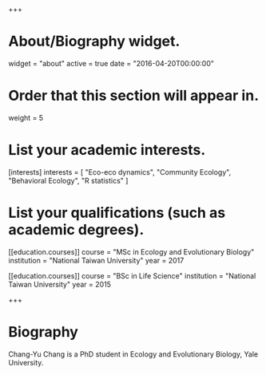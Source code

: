 +++
# About/Biography widget.
widget = "about"
active = true
date = "2016-04-20T00:00:00"

# Order that this section will appear in.
weight = 5

# List your academic interests.
[interests]
  interests = [
    "Eco-eco dynamics",
    "Community Ecology",
    "Behavioral Ecology",
    "R statistics" 
  ]

# List your qualifications (such as academic degrees).
[[education.courses]]
  course = "MSc in Ecology and Evolutionary Biology"
  institution = "National Taiwan University"
  year = 2017

[[education.courses]]
  course = "BSc in Life Science"
  institution = "National Taiwan University"
  year = 2015

+++

# Biography

Chang-Yu Chang is a PhD student in Ecology and Evolutionary Biology, Yale University. 
